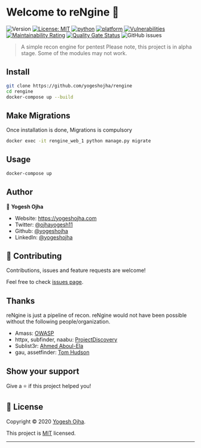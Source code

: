 # Welcome to reNgine 👋
![Version](https://img.shields.io/badge/version-alpha-blue.svg?cacheSeconds=2592000)
[![License: MIT](https://img.shields.io/badge/License-MIT-yellow.svg)](https://github.com/yogeshojha/rengine/blob/master/LICENSE)
[![python](https://img.shields.io/badge/python-3.7-blue.svg?logo=python&labelColor=blue)](https://www.python.org/downloads/)
[![platform](https://img.shields.io/badge/platform-osx%2Flinux%2Fwindows-green.svg)](https://github.com/yogeshojha/rengine/)
[![Vulnerabilities](https://sonarcloud.io/api/project_badges/measure?project=yogeshojha_rengine&metric=vulnerabilities)](https://sonarcloud.io/dashboard?id=yogeshojha_rengine)
[![Maintainability Rating](https://sonarcloud.io/api/project_badges/measure?project=yogeshojha_rengine&metric=sqale_rating)](https://sonarcloud.io/dashboard?id=yogeshojha_rengine)
[![Quality Gate Status](https://sonarcloud.io/api/project_badges/measure?project=yogeshojha_rengine&metric=alert_status)](https://sonarcloud.io/dashboard?id=yogeshojha_rengine)
![GitHub issues](https://img.shields.io/github/issues/yogeshojha/rengine)

> A simple recon engine for pentest
> Please note, this project is in alpha stage. Some of the modules may not work.

## Install

```sh
git clone https://github.com/yogeshojha/rengine
cd rengine
docker-compose up --build
```

## Make Migrations
Once installation is done, Migrations is compulsory

```sh
docker exec -it rengine_web_1 python manage.py migrate
```
## Usage

```sh
docker-compose up
```

## Author

👤 **Yogesh Ojha**

* Website: https://yogeshojha.com
* Twitter: [@ojhayogesh11](https://twitter.com/ojhayogesh11)
* Github: [@yogeshojha](https://github.com/yogeshojha)
* LinkedIn: [@yogeshojha](https://linkedin.com/in/yogeshojha)

## 🤝 Contributing

Contributions, issues and feature requests are welcome!

Feel free to check [issues page](https://github.com/yogeshojha/rengine/issues).

## Thanks

reNgine is just a pipeline of recon. reNgine would not have been possible without the following people/organization.

* Amass: [OWASP](https://github.com/OWASP/)
* httpx, subfinder, naabu: [ProjectDiscovery](https://github.com/projectdiscovery/)
* Sublist3r: [Ahmed Aboul-Ela](https://github.com/aboul3la/)
* gau, assetfinder: [Tom Hudson](https://github.com/tomnomnom/assetfinder)


## Show your support

Give a ⭐️ if this project helped you!


## 📝 License

Copyright © 2020 [Yogesh Ojha](https://github.com/yogeshojha).

This project is [MIT](https://github.com/yogeshojha/rengine/blob/master/LICENSE) licensed.

***
